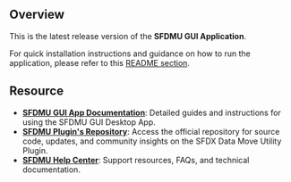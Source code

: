 ## Overview

This is the latest release version of the **SFDMU GUI Application**.

For quick installation instructions and guidance on how to run the application, please refer to this [README section](https://github.com/forcedotcom/SFDX-Data-Move-Utility-Desktop-App?tab=readme-ov-file#installation-of-latest-release).

## Resource

- **[SFDMU GUI App Documentation](https://help.sfdmu.com/sfdmu-gui-app)**: Detailed guides and instructions for using the SFDMU GUI Desktop App.
- **[SFDMU Plugin's Repository](https://github.com/forcedotcom/SFDX-Data-Move-Utility)**: Access the official repository for source code, updates, and community insights on the SFDX Data Move Utility Plugin.
- **[SFDMU Help Center](https://help.sfdmu.com/)**: Support resources, FAQs, and technical documentation.
